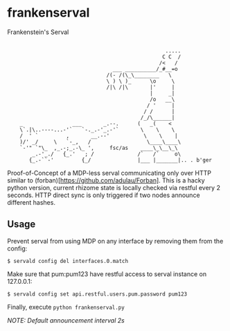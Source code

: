 # frankenserval
Frankenstein's Serval 
```

                                                   .....
                                                  C C  /
                                                 /<   /
                                  ___ __________/_#__=o
                                /(- /(\_\________   \
                                \ ) \ )_      \o     \
                                /|\ /|\       |'     |
                                              |     _|
                                              /o   __\
                                             / '     |
                                            / /      |
                                           /_/\______|
    _                ___       _.--.      (   _(    <
    \`.|\..----...-'`   `-._.-'_.-'`       \    \    \
    /  ' `         ,       __.--'           \    \    |
    )/' _/     \   `-_,   /                  \____\____\
    `-'" `"\_  ,_.-;_.-\_ ',     fsc/as    ____\_\__\_\
        _.-'_./   {_.'   ; /              /`   /`     o\
       {_.-``-'         {_/               |___ |_______|.. . b'ger
```



    

    


               

Proof-of-Concept of a MDP-less serval communicating only over HTTP similar to (forban)[https://github.com/adulau/Forban]. This is a hacky python version, current rhizome state is locally checked via restful every 2 seconds. HTTP direct sync is only triggered if two nodes announce different hashes. 

## Usage

Prevent serval from using MDP on any interface by removing them from the config:
```
$ servald config del interfaces.0.match
```

Make sure that pum:pum123 have restful access to serval instance on 127.0.0.1:
```
$ servald config set api.restful.users.pum.password pum123
```

Finally, execute `python frankenserval.py`

*NOTE: Default announcement interval 2s*